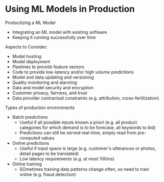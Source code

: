 # Using ML Models in Production

Productizing a ML Model

* Integrating an ML model with existing software
* Keeping it running successfully over time

Aspects to Consider:

* Model hosting
* Model deployment
* Pipelines to provide feature vectors
* Code to provide low-latency and/or high volume predictions
* Model and data updating and versioning
* Quality monitoring and alarming
* Data and model security and encryption
* Customer privacy, fairness, and trust
* Data provider contractual constraints (e.g. attribution, cross-fertilization)

Types of production environments

* Batch predictions
    * Useful if all possible inputs known a priori (e.g. all product categories for which demand is to be forecase, all keywords to bid)
    * Predictions can still be served real-time, simply read from pre-computed values
* Online predictions
    * Useful if input space is large (e.g. customer's utterances or photos, detail pages to be translated)
    * Low latency requirements (e.g. at most 100ms)
* Online training
    * SOmetimes training data patterns change often, so need to train online (e.g. fraud detection)